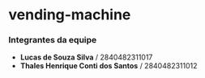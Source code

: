 # vending-machine

### Integrantes da equipe
- **Lucas de Souza Silva** / 2840482311017
- **Thales Henrique Conti dos Santos** / 2840482311012 
